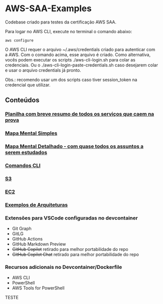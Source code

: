 # AWS-SAA-Examples
Codebase criado para testes da certificação AWS SAA.

Para logar no AWS CLI, execute no terminal o comando abaixo:

```
aws configure
```

O AWS CLI requer o arquivo ~/.aws/credentials criado para autenticar com a AWS. Com o comando acima, esse arquivo é criado.
Como alternativa, vocês podem executar os scripts ./aws-cli-login.sh para colar as credenciais.
Ou o ./aws-cli-login-paste-credentials.sh caso desejarem colar e usar o arquivo credentials já pronto.

Obs.: recomendo usar um dos scripts caso tiver session_token na credencial que utilizar.

## Conteúdos

### [Planilha com breve resumo de todos os serviços que caem na prova](https://docs.google.com/spreadsheets/d/1mPh3mly7_8WeA3YofX4nUiDU3rXdROojQWtNRDAj2vM/edit?usp=sharing)

### [Mapa Mental Simples](./mapa-mental/simples/aws_saa-mapa-mental-simples.pdf)

### [Mapa Mental Detalhado - com quase todos os assuntos a serem estudados](./mapa-mental/detalhado/aws_saa-mapa-mental-detalhado.pdf)

### [Comandos CLI](./cli/README.md)

### [S3](./s3/README.md)

### [EC2](./ec2/README.md)

### [Exemplos de Arquiteturas](./arquiteturas_exemplos/README.md)

### Extensões para VSCode configuradas no devcontainer
* Git Graph
* GitLG
* GitHub Actions
* GitHub Markdown Preview
* ~~GitHub Copilot~~ retirado para melhor portabilidade do repo
* ~~GitHub Copilot Chat~~ retirado para melhor portabilidade do repo

### Recursos adicionais no Devcontainer/Dockerfile
* AWS CLI
* PowerShell
* AWS Tools for PowerShell


TESTE 